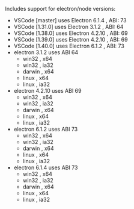 Includes support for electron/node versions:
* VSCode [master] uses Electron 6.1.4 , ABI: 73
* VSCode [1.31.0] uses Electron 3.1.2 , ABI: 64
* VSCode [1.38.0] uses Electron 4.2.10 , ABI: 69
* VSCode [1.39.0] uses Electron 4.2.10 , ABI: 69
* VSCode [1.40.0] uses Electron 6.1.2 , ABI: 73
* electron 3.1.2 uses ABI 64
   - win32   , x64  
   - win32   , ia32 
   - darwin  , x64  
   - linux   , x64  
   - linux   , ia32 
* electron 4.2.10 uses ABI 69
   - win32   , x64  
   - win32   , ia32 
   - darwin  , x64  
   - linux   , x64  
   - linux   , ia32 
* electron 6.1.2 uses ABI 73
   - win32   , x64  
   - win32   , ia32 
   - darwin  , x64  
   - linux   , x64  
   - linux   , ia32 
* electron 6.1.4 uses ABI 73
   - win32   , x64  
   - win32   , ia32 
   - darwin  , x64  
   - linux   , x64  
   - linux   , ia32 

